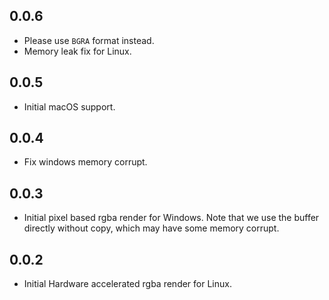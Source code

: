 ## 0.0.6
* Please use `BGRA` format instead.
* Memory leak fix for Linux.

## 0.0.5
* Initial macOS support.

## 0.0.4
* Fix windows memory corrupt.

## 0.0.3
* Initial pixel based rgba render for Windows. Note that we use the buffer directly without copy, which may have some memory corrupt.

## 0.0.2

* Initial Hardware accelerated rgba render for Linux.

